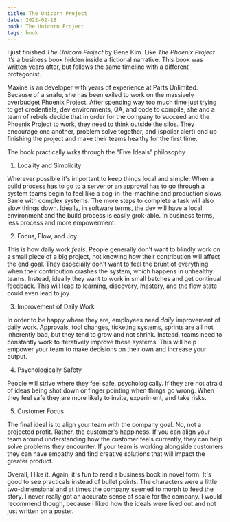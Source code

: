```yaml
---
title: The Unicorn Project
date: 2022-02-18
book: The Unicorn Project
tags: book
---
```


I just finished _The Unicorn Project_ by Gene Kim. Like _The Phoenix Project_ it’s a business book hidden inside a fictional narrative. This book was written years after, but follows the same timeline with a different protagonist.

Maxine is an developer with years of experience at Parts Unlimited. Because of a snafu, she has been exiled to work on the massively overbudget Phoenix Project. After spending way too much time just trying to get credentials, dev environments, QA, and code to compile, she and a team of rebels decide that in order for the company to succeed and the Phoenix Project to work, they need to think outside the silos. They encourage one another, problem solve together, and (spoiler alert) end up finishing the project and make their teams healthy for the first time.

The book practically wrks through the "Five Ideals” philosophy

1. Locality and Simplicity

Wherever possible it's important to keep things local and simple. When a build process has to go to a server or an approval has to go through a system teams begin to feel like a cog-in-the-machine and production slows. Same with complex systems. The more steps to complete a task will also slow things down. Ideally, in software terms, the dev will have a local environment and the build process is easily grok-able. In business terms, less process and more empowerment.

2. Focus, Flow, and Joy

This is how daily work _feels_. People generally don't want to blindly work on a small piece of a big project, not knowing how their contribution will affect the end goal. They especially don't want to feel the brunt of everything when their contribution crashes the system, which happens in unhealthy teams. Instead, ideally they want to work in small batches and get continual feedback. This will lead to learning, discovery, mastery, and the flow state could even lead to joy.

3. Improvement of Daily Work

In order to be happy where they are, employees need _daily_ improvement of daily work. Approvals, tool changes, ticketing systems, sprints are all not inherently bad, but they tend to grow and not shrink. Instead, teams need to constantly work to iteratively improve these systems. This will help empower your team to make decisions on their own and increase your output.

4. Psychologically Safety

People will strive where they feel safe, psychologically. If they are not afraid of ideas being shot down or finger pointing when things go wrong. When they feel safe they are more likely to invite, experiment, and take risks.

5. Customer Focus

The final ideal is to align your team with the company goal. No, not a projected profit. Rather, the customer's happiness. If you can align your team around understanding how the customer feels currently, they can help solve problems they encounter. If your team is working alongside customers they can have empathy and find creative solutions that will impact the greater product.

Overall, I like it. Again, it's fun to read a business book in novel form. It's good to see practicals instead of bullet points. The characters were a little two-dimensional and at times the company seemed to morph to feed the story. I never really got an accurate sense of scale for the company. I would recommend though, because I liked how the ideals were lived out and not just written on a poster.
